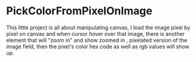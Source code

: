 # PickColorFromPixelOnImage

This little project is all about manipulating canvas, I load the image pixel by pixel on canvas and when cursor hover 
over that image, there is another element that will "zoom in" and show zoomed in , pixelated version of the image field, then
the pixel's color hex code as well as rgb values will show up.
